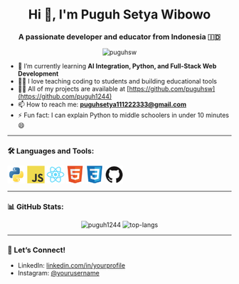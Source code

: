 <h1 align="center">Hi 👋, I'm Puguh Setya Wibowo</h1>
<h3 align="center">A passionate developer and educator from Indonesia 🇮🇩</h3>

<p align="center">
  <img src="https://komarev.com/ghpvc/?username=puguhsw&label=Profile%20views&color=0e75b6&style=flat" alt="puguhsw" />
</p>

- 🌱 I’m currently learning **AI Integration, Python, and Full-Stack Web Development**
- 👨‍🏫 I love teaching coding to students and building educational tools
- 👨‍💻 All of my projects are available at [https://github.com/puguhsw](https://github.com/puguh1244)
- 📫 How to reach me: **puguhsetya111222333@gmail.com**
- ⚡ Fun fact: I can explain Python to middle schoolers in under 10 minutes 😄

---

### 🛠️ Languages and Tools:
<p align="left">
  <img src="https://raw.githubusercontent.com/devicons/devicon/master/icons/python/python-original.svg" alt="python" width="40" height="40"/>
  <img src="https://raw.githubusercontent.com/devicons/devicon/master/icons/javascript/javascript-original.svg" alt="javascript" width="40" height="40"/>
  <img src="https://raw.githubusercontent.com/devicons/devicon/master/icons/react/react-original.svg" alt="react" width="40" height="40"/>
  <img src="https://raw.githubusercontent.com/devicons/devicon/master/icons/html5/html5-original.svg" alt="html5" width="40" height="40"/>
  <img src="https://raw.githubusercontent.com/devicons/devicon/master/icons/css3/css3-original.svg" alt="css3" width="40" height="40"/>
  <img src="https://raw.githubusercontent.com/devicons/devicon/master/icons/github/github-original.svg" alt="github" width="40" height="40"/>
</p>

---

### 📊 GitHub Stats:
<p align="center">
  <img src="https://github-readme-stats.vercel.app/api?username=puguhsw&show_icons=true&locale=en" alt="puguh1244" />
  <img src="https://github-readme-stats.vercel.app/api/top-langs?username=puguhsw&show_icons=true&locale=en&layout=compact" alt="top-langs" />
</p>

---

### 🤝 Let’s Connect!
- LinkedIn: [linkedin.com/in/yourprofile](https://linkedin.com/in/puguhsw1244)
- Instagram: [@yourusername](https://instagram.com/psw1244_)

